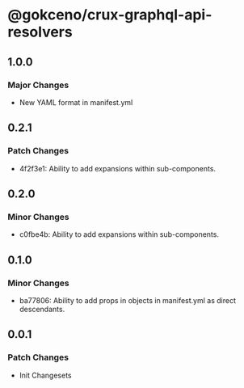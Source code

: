 # @gokceno/crux-graphql-api-resolvers

## 1.0.0

### Major Changes

- New YAML format in manifest.yml

## 0.2.1

### Patch Changes

- 4f2f3e1: Ability to add expansions within sub-components.

## 0.2.0

### Minor Changes

- c0fbe4b: Ability to add expansions within sub-components.

## 0.1.0

### Minor Changes

- ba77806: Ability to add props in objects in manifest.yml as direct descendants.

## 0.0.1

### Patch Changes

- Init Changesets
